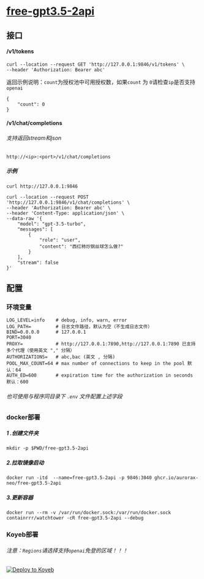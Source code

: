 # [free-gpt3.5-2api](https://github.com/aurorax-neo/free-gpt3.5-2api)

## 接口

#### /v1/tokens

```
curl --location --request GET 'http://127.0.0.1:9846/v1/tokens' \
--header 'Authorization: Bearer abc'
```

返回示例说明：`count`为授权池中可用授权数，如果`count` 为 `0`请检查`ip`是否支持 `openai`

```
{
    "count": 0
}
```

#### /v1/chat/completions

###### 支持返回stream和json

```
http://<ip>:<port>/v1/chat/completions
```

##### 示例

```
curl http://127.0.0.1:9846
```

```
curl --location --request POST 'http://127.0.0.1:9846/v1/chat/completions' \
--header 'Authorization: Bearer abc' \
--header 'Content-Type: application/json' \
--data-raw '{
    "model": "gpt-3.5-turbo",
    "messages": [
        {
            "role": "user",
            "content": "西红柿炒钢丝球怎么做?"
        }
    ],
    "stream": false
}'
```

## 配置

### 环境变量

```
LOG_LEVEL=info    # debug, info, warn, error
LOG_PATH=         # 日志文件路径，默认为空（不生成日志文件）
BIND=0.0.0.0      # 127.0.0.1
PORT=3040
PROXY=            # http://127.0.0.1:7890,http://127.0.0.1:7890 已支持多个代理（使用英文 "," 分隔）
AUTHORIZATIONS=   # abc,bac (英文 , 分隔)
POOL_MAX_COUNT=64 # max number of connections to keep in the pool 默认：64
AUTH_ED=600       # expiration time for the authorization in seconds 默认：600
```

###### 也可使用与程序同目录下 `.env` 文件配置上述字段


### docker部署

##### 1 .创建文件夹

```
mkdir -p $PWD/free-gpt3.5-2api
```

##### 2.拉取镜像启动

```
docker run -itd  --name=free-gpt3.5-2api -p 9846:3040 ghcr.io/aurorax-neo/free-gpt3.5-2api
```

##### 3.更新容器

```
docker run --rm -v /var/run/docker.sock:/var/run/docker.sock containrrr/watchtower -cR free-gpt3.5-2api --debug
```

### Koyeb部署

###### 注意：`Regions`请选择支持`openai`免登的区域！！！

[![Deploy to Koyeb](https://www.koyeb.com/static/images/deploy/button.svg)](https://app.koyeb.com/deploy?type=docker&name=free-gpt3-5-2api&region=par&ports=3040;http;/&image=ghcr.io/aurorax-neo/free-gpt3.5-2api)

